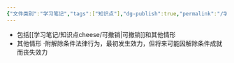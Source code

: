 ```yaml
---
{"文件类别":"学习笔记","tags":["知识点"],"dg-publish":true,"permalink":"/学习笔记/知识点cheese/未定的生效/","dgPassFrontmatter":true,"created":"2024-07-17T15:16:51.801+08:00","updated":"2024-09-11T12:27:31.455+08:00"}
---
```


- 包括[[学习笔记/知识点cheese/可撤销\|可撤销]]和其他情形
- 其他情形
·附解除条件法律行为，最初发生效力，但将来可能因解除条件成就而丧失效力
